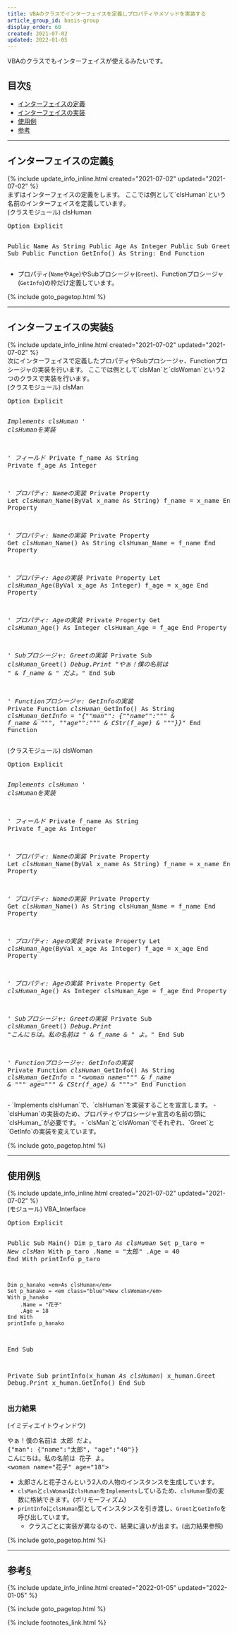 ```yaml
---
title: VBAのクラスでインターフェイスを定義しプロパティやメソッドを実装する
article_group_id: basis-group
display_order: 60
created: 2021-07-02
updated: 2022-01-05
---
```

VBAのクラスでもインターフェイスが使えるみたいです。
## <a name="index">目次</a><a class="heading-anchor-permalink" href="#目次">§</a>

<ul id="index_ul">
<li><a href="#インターフェイスの定義">インターフェイスの定義</a></li>
<li><a href="#インターフェイスの実装">インターフェイスの実装</a></li>
<li><a href="#使用例">使用例</a></li>
<li><a href="#参考">参考</a></li>
</ul>

* * *
## <a name="インターフェイスの定義">インターフェイスの定義</a><a class="heading-anchor-permalink" href="#インターフェイスの定義">§</a>
<div class="chapter-updated">{% include update_info_inline.html created="2021-07-02" updated="2021-07-02" %}</div>
まずはインターフェイスの定義をします。  
ここでは例として`clsHuman`という名前のインターフェイスを定義しています。

<div class="code-box">
<div class="title">(クラスモジュール) clsHuman</div>
<pre>
Option Explicit

Public Name As String
Public Age As Integer
Public Sub Greet(): End Sub
Public Function GetInfo() As String: End Function
</pre>
</div>

- プロパティ(`Name`や`Age`)やSubプロシージャ(`Greet`)、Functionプロシージャ(`GetInfo`)の枠だけ定義しています。

{% include goto_pagetop.html %}

* * *
## <a name="インターフェイスの実装">インターフェイスの実装</a><a class="heading-anchor-permalink" href="#インターフェイスの実装">§</a>
<div class="chapter-updated">{% include update_info_inline.html created="2021-07-02" updated="2021-07-02" %}</div>
次にインターフェイスで定義したプロパティやSubプロシージャ、Functionプロシージャの実装を行います。
ここでは例として`clsMan`と`clsWoman`という2つのクラスで実装を行います。

<div class="code-box">
<div class="title">(クラスモジュール) clsMan</div>
<pre>
Option Explicit

<em>Implements clsHuman</em> <em class="comment">' clsHumanを実装</em>

<em class="comment">' フィールド</em>
Private f_name As String
Private f_age As Integer

<em class="comment">' プロパティ: Nameの実装</em>
Private Property Let <em>clsHuman_</em>Name(ByVal x_name As String)
    f_name = x_name
End Property

<em class="comment">' プロパティ: Nameの実装</em>
Private Property Get <em>clsHuman_</em>Name() As String
    clsHuman_Name = f_name
End Property

<em class="comment">' プロパティ: Ageの実装</em>
Private Property Let <em>clsHuman_</em>Age(ByVal x_age As Integer)
    f_age = x_age
End Property

<em class="comment">' プロパティ: Ageの実装</em>
Private Property Get <em>clsHuman_</em>Age() As Integer
    clsHuman_Age = f_age
End Property

<em class="comment">' Subプロシージャ: Greetの実装</em>
Private Sub <em>clsHuman_</em>Greet()
    <em class="blue">Debug.Print "やぁ！僕の名前は " &amp; f_name &amp; " だよ。"</em>
End Sub

<em class="comment">' Functionプロシージャ: GetInfoの実装</em>
Private Function <em>clsHuman_</em>GetInfo() As String
    <em class="blue">clsHuman_GetInfo = "{""man"": {""name"":""" &amp; f_name &amp; """, ""age"":""" &amp; CStr(f_age) &amp; """}}"</em>
End Function
</pre>
</div>

<div class="code-box">
<div class="title">(クラスモジュール) clsWoman</div>
<pre>
Option Explicit

<em>Implements clsHuman</em> <em class="comment">' clsHumanを実装</em>

<em class="comment">' フィールド</em>
Private f_name As String
Private f_age As Integer

<em class="comment">' プロパティ: Nameの実装</em>
Private Property Let <em>clsHuman_</em>Name(ByVal x_name As String)
    f_name = x_name
End Property

<em class="comment">' プロパティ: Nameの実装</em>
Private Property Get <em>clsHuman_</em>Name() As String
    clsHuman_Name = f_name
End Property

<em class="comment">' プロパティ: Ageの実装</em>
Private Property Let <em>clsHuman_</em>Age(ByVal x_age As Integer)
    f_age = x_age
End Property

<em class="comment">' プロパティ: Ageの実装</em>
Private Property Get <em>clsHuman_</em>Age() As Integer
    clsHuman_Age = f_age
End Property

<em class="comment">' Subプロシージャ: Greetの実装</em>
Private Sub <em>clsHuman_</em>Greet()
    <em class="blue">Debug.Print "こんにちは。私の名前は " &amp; f_name &amp; " よ。"</em>
End Sub

<em class="comment">' Functionプロシージャ: GetInfoの実装</em>
Private Function <em>clsHuman_</em>GetInfo() As String
    <em class="blue">clsHuman_GetInfo = "&lt;woman name=""" &amp; f_name &amp; """ age=""" &amp; CStr(f_age) &amp; """&gt;"</em>
End Function
</pre>
</div>
- `Implements clsHuman`で、`clsHuman`を実装することを宣言します。
- `clsHuman`の実装のため、プロパティやプロシージャ宣言の名前の頭に`clsHuman_`が必要です。
- `clsMan`と`clsWoman`でそれぞれ、`Greet`と`GetInfo`の実装を変えています。

{% include goto_pagetop.html %}

* * *
## <a name="使用例">使用例</a><a class="heading-anchor-permalink" href="#使用例">§</a>
<div class="chapter-updated">{% include update_info_inline.html created="2021-07-02" updated="2021-07-02" %}</div>
<div class="code-box">
<div class="title">(モジュール) VBA_Interface</div>
<pre>
Option Explicit

Public Sub Main()
    Dim p_taro <em>As clsHuman</em>
    Set p_taro = <em class="blue">New clsMan</em>
    With p_taro
        .Name = "太郎"
        .Age = 40
    End With
    printInfo p_taro
    
    Dim p_hanako <em>As clsHuman</em>
    Set p_hanako = <em class="blue">New clsWoman</em>
    With p_hanako
        .Name = "花子"
        .Age = 18
    End With
    printInfo p_hanako
End Sub

Private Sub printInfo(x_human <em>As clsHuman</em>)
    x_human.Greet
    Debug.Print x_human.GetInfo()
End Sub
</pre>
</div>

### 出力結果
<div class="code-box-output">
<div class="title">(イミディエイトウィンドウ)</div>
<pre>
やぁ！僕の名前は 太郎 だよ。
{"man": {"name":"太郎", "age":"40"}}
こんにちは。私の名前は 花子 よ。
&lt;woman name="花子" age="18"&gt;
</pre>
</div>

- 太郎さんと花子さんという2人の人物のインスタンスを生成しています。
- `clsMan`と`clsWoman`は`clsHuman`を`Implements`しているため、`clsHuman`型の変数に格納できます。(ポリモーフィズム)
- `printInfo`に`clsHuman`型としてインスタンスを引き渡し、`Greet`と`GetInfo`を呼び出しています。
  - クラスごとに実装が異なるので、結果に違いが出ます。(出力結果参照)

{% include goto_pagetop.html %}

* * *
## <a name="参考">参考</a><a class="heading-anchor-permalink" href="#参考">§</a>
<div class="chapter-updated">{% include update_info_inline.html created="2022-01-05" updated="2022-01-05" %}</div>

{% include goto_pagetop.html %}

{% include footnotes_link.html %}
